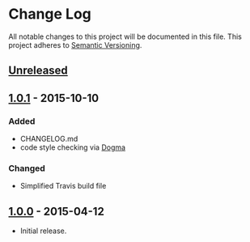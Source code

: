 # Change Log
All notable changes to this project will be documented in this file.
This project adheres to [Semantic Versioning](http://semver.org/).


## [Unreleased]


## [1.0.1] - 2015-10-10
### Added
- CHANGELOG.md
- code style checking via [Dogma]

### Changed
- Simplified Travis build file


## [1.0.0] - 2015-04-12
- Initial release.


[Dogma]: https://github.com/lpil/dogma "Dogma: A code style linter for Elixir, powered by shame."
[Unreleased]: https://github.com/alxndr/flex/compare/v1.0.1...HEAD "diffs between v1.0.1 and HEAD"
[1.0.1]: https://github.com/alxndr/flex/compare/v1.0.0...v1.0.1 "diffs between v1.0.0 and v1.0.1"
[1.0.0]: https://github.com/alxndr/flex/compare/7aac95c560fdf7309098e1947b24f653d0a6e866...v1.0.0 "diffs leading up to v1.0.0"
